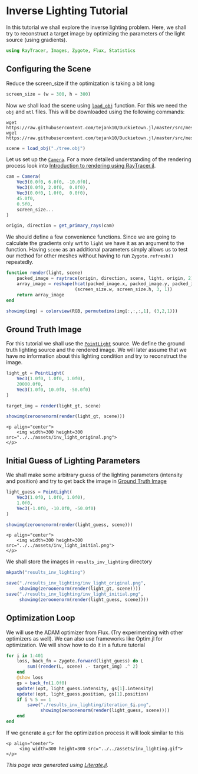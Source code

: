 # Inverse Lighting Tutorial

In this tutorial we shall explore the inverse lighting problem.
Here, we shall try to reconstruct a target image by optimizing
the parameters of the light source (using gradients).

```julia
using RayTracer, Images, Zygote, Flux, Statistics
```

## Configuring the Scene

Reduce the screen_size if the optimization is taking a bit long

```julia
screen_size = (w = 300, h = 300)
```

Now we shall load the scene using [`load_obj`](@ref) function. For
this we need the `obj` and `mtl` files. This will be downloaded using
the following commands:

```
wget https://raw.githubusercontent.com/tejank10/Duckietown.jl/master/src/meshes/tree.obj
wget https://raw.githubusercontent.com/tejank10/Duckietown.jl/master/src/meshes/tree.mtl
```

```julia
scene = load_obj("./tree.obj")
```

Let us set up the [`Camera`](@ref). For a more detailed understanding of
the rendering process look into [Introduction to rendering using RayTracer.jl](@ref).

```julia
cam = Camera(
    Vec3(0.0f0, 6.0f0, -10.0f0),
    Vec3(0.0f0, 2.0f0,  0.0f0),
    Vec3(0.0f0, 1.0f0,  0.0f0),
    45.0f0,
    0.5f0,
    screen_size...
)

origin, direction = get_primary_rays(cam)
```

We should define a few convenience functions. Since we are going to calculate
the gradients only wrt to `light` we have it as an argument to the function. Having
`scene` as an additional parameters simply allows us to test our method for other
meshes without having to run `Zygote.refresh()` repeatedly.

```julia
function render(light, scene)
    packed_image = raytrace(origin, direction, scene, light, origin, 2)
    array_image = reshape(hcat(packed_image.x, packed_image.y, packed_image.z),
                          (screen_size.w, screen_size.h, 3, 1))
    return array_image
end

showimg(img) = colorview(RGB, permutedims(img[:,:,:,1], (3,2,1)))
```

## Ground Truth Image

For this tutorial we shall use the [`PointLight`](@ref) source.
We define the ground truth lighting source and the rendered image. We
will later assume that we have no information about this lighting
condition and try to reconstruct the image.

```julia
light_gt = PointLight(
    Vec3(1.0f0, 1.0f0, 1.0f0),
    20000.0f0,
    Vec3(1.0f0, 10.0f0, -50.0f0)
)

target_img = render(light_gt, scene)

showimg(zeroonenorm(render(light_gt, scene)))
```

```@raw html
<p align="center">
    <img width=300 height=300 src="../../assets/inv_light_original.png">
</p>
```

## Initial Guess of Lighting Parameters

We shall make some arbitrary guess of the lighting parameters (intensity and
position) and try to get back the image in [Ground Truth Image](@ref)

```julia
light_guess = PointLight(
    Vec3(1.0f0, 1.0f0, 1.0f0),
    1.0f0,
    Vec3(-1.0f0, -10.0f0, -50.0f0)
)

showimg(zeroonenorm(render(light_guess, scene)))
```

```@raw html
<p align="center">
    <img width=300 height=300 src="../../assets/inv_light_initial.png">
</p>
```

We shall store the images in `results_inv_lighting` directory

```julia
mkpath("results_inv_lighting")

save("./results_inv_lighting/inv_light_original.png",
     showimg(zeroonenorm(render(light_gt, scene))))
save("./results_inv_lighting/inv_light_initial.png",
     showimg(zeroonenorm(render(light_guess, scene))))
```

## Optimization Loop

We will use the ADAM optimizer from Flux. (Try experimenting with other
optimizers as well). We can also use frameworks like Optim.jl for optimization.
We will show how to do it in a future tutorial

```julia
for i in 1:401
    loss, back_fn = Zygote.forward(light_guess) do L
        sum((render(L, scene) .- target_img) .^ 2)
    end
    @show loss
    gs = back_fn(1.0f0)
    update!(opt, light_guess.intensity, gs[1].intensity)
    update!(opt, light_guess.position, gs[1].position)
    if i % 5 == 1
        save("./results_inv_lighting/iteration_$i.png",
             showimg(zeroonenorm(render(light_guess, scene))))
    end
end
```

If we generate a `gif` for the optimization process it will look similar to this
```@raw html
<p align="center">
     <img width=300 height=300 src="../../assets/inv_lighting.gif">
</p>
```

*This page was generated using [Literate.jl](https://github.com/fredrikekre/Literate.jl).*

